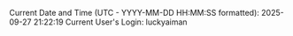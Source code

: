 Current Date and Time (UTC - YYYY-MM-DD HH:MM:SS formatted): 2025-09-27 21:22:19
Current User's Login: luckyaiman
